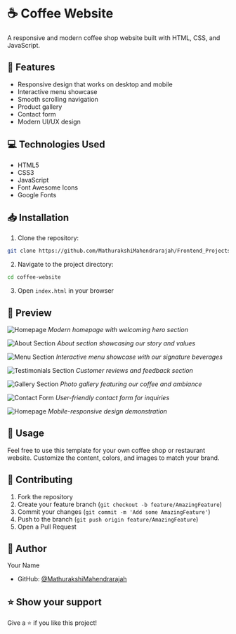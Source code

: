 # ☕ Coffee Website

A responsive and modern coffee shop website built with HTML, CSS, and JavaScript.

## 🚀 Features

- Responsive design that works on desktop and mobile
- Interactive menu showcase
- Smooth scrolling navigation
- Product gallery
- Contact form
- Modern UI/UX design

## 💻 Technologies Used

- HTML5
- CSS3
- JavaScript
- Font Awesome Icons
- Google Fonts

## 📥 Installation

1. Clone the repository:
```bash
git clone https://github.com/MathurakshiMahendrarajah/Frontend_Projects.git
```

2. Navigate to the project directory:
```bash
cd coffee-website
```

3. Open `index.html` in your browser

## 🎨 Preview

![Homepage](Screenshots/homepage)
*Modern homepage with welcoming hero section*

![About Section](Screenshots/About)
*About section showcasing our story and values*

![Menu Section](Screenshots/Menu)
*Interactive menu showcase with our signature beverages*

![Testimonials Section](Screenshots/Testimonials)
*Customer reviews and feedback section*

![Gallery Section](Screenshots/Gallery)
*Photo gallery featuring our coffee and ambiance*

![Contact Form](Screenshots/Contact)
*User-friendly contact form for inquiries*

![Homepage](Screenshots/Responsive-Homepage)
*Mobile-responsive design demonstration*

## 📝 Usage

Feel free to use this template for your own coffee shop or restaurant website. Customize the content, colors, and images to match your brand.

## 🤝 Contributing

1. Fork the repository
2. Create your feature branch (`git checkout -b feature/AmazingFeature`)
3. Commit your changes (`git commit -m 'Add some AmazingFeature'`)
4. Push to the branch (`git push origin feature/AmazingFeature`)
5. Open a Pull Request


## 👤 Author

Your Name
- GitHub: [@MathurakshiMahendrarajah](https://github.com/MathurakshiMahendrarajah/Frontend_Projects.git)

## ⭐ Show your support

Give a ⭐️ if you like this project!